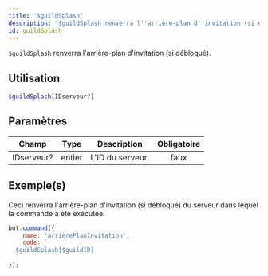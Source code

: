 ```yaml
---
title: '$guildSplash'
description: '$guildSplash renverra l''arrière-plan d''invitation (si débloqué).'
id: guildSplash
---
```


`$guildSplash` renverra l'arrière-plan d'invitation (si débloqué).

## Utilisation

```php
$guildSplash[IDserveur?]
```

## Paramètres

| Champ      | Type   | Description      | Obligatoire |
| ---------- | ------ | ---------------- |:-----------:|
| IDserveur? | entier | L'ID du serveur. |    faux     |

## Exemple(s)

Ceci renverra l'arrière-plan d'invitation (si débloqué) du serveur dans lequel la commande a été exécutée:

```javascript
bot.command({
    name: 'arrièrePlanInvitation',
    code: `
  $guildSplash[$guildID]
  `
});
```
